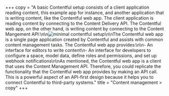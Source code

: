 +++
copy = "A basic Contentful setup consists of a client application reading content, this example app for instance, and another application that is writing content, like the Contentful web app. The client application is reading content by connecting to the Content Delivery API. The Contentful web app, on the other hand, is writing content by connecting to the Content Mangement API:\n\n![minimal contentful setup](//images.contentful.com/qz0n5cdakyl9/3z7ErmBLIccwQkQkuEY0w4/792f81c7d92d195abf89ea936071d1f6/webapp-contentful-example-app.svg)\n\nThe Contentful web app is a single page application created by Contentful and assists with common content management tasks. The Contentful web app provides:\n\n-  An interface for editors to write content\n- An interface for developers to configure a space, model data, define roles and permissions, and set up webhook notifications\n\nAs mentioned, the Contentful web app is a client that uses the Content Management API. Therefore, you could replicate the functionality that the Contentful web app provides by making an API call. This is a powerful aspect of an API-first design because it helps you to connect Contentful to third-party systems."
title = "Content management > copy"
+++
